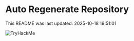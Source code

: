 # Auto Regenerate Repository

This README was last updated: 2025-10-18 19:51:01

 ![TryHackMe](https://tryhackme.com/badge/533634)